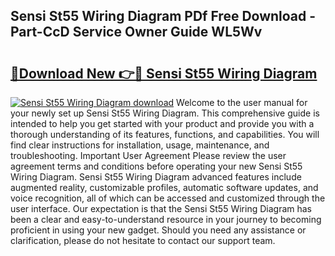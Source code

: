 ## Sensi St55 Wiring Diagram PDf Free Download - Part-CcD Service Owner Guide WL5Wv

# <h2><a href="http://dfuleur.blite.top/?on=Sensi+St55+Wiring+Diagram">🔗Download New 👉🔴 Sensi St55 Wiring Diagram</a></h2>

[![Sensi St55 Wiring Diagram download](https://i.imgur.com/lujVjoI.png)](http://dfuleur.blite.top/?on=Sensi+St55+Wiring+Diagram)
Welcome to the user manual for your newly set up Sensi St55 Wiring Diagram. This comprehensive guide is intended to help you get started with your product and provide you with a thorough understanding of its features, functions, and capabilities. You will find clear instructions for installation, usage, maintenance, and troubleshooting. Important User Agreement Please review the user agreement terms and conditions before operating your new Sensi St55 Wiring Diagram. Sensi St55 Wiring Diagram advanced features include augmented reality, customizable profiles, automatic software updates, and voice recognition, all of which can be accessed and customized through the user interface. Our expectation is that the Sensi St55 Wiring Diagram has been a clear and easy-to-understand resource in your journey to becoming proficient in using your new gadget. Should you need any assistance or clarification, please do not hesitate to contact our support team.
